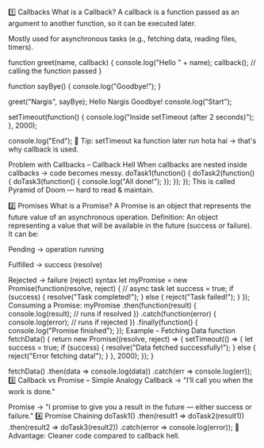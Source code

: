 1️⃣ Callbacks
What is a Callback?
A callback is a function passed as an argument to another function, so it can be executed later.

Mostly used for asynchronous tasks (e.g., fetching data, reading files, timers).

function greet(name, callback) {
  console.log("Hello " + name);
  callback(); // calling the function passed
}

function sayBye() {
  console.log("Goodbye!");
}

greet("Nargis", sayBye);
Hello Nargis
Goodbye!
console.log("Start");

setTimeout(function() {
  console.log("Inside setTimeout (after 2 seconds)");
}, 2000);

console.log("End");
📌 Tip: setTimeout ka function later run hota hai → that's why callback is used.

Problem with Callbacks – Callback Hell
When callbacks are nested inside callbacks → code becomes messy.
doTask1(function() {
  doTask2(function() {
    doTask3(function() {
      console.log("All done!");
    });
  });
});
This is called Pyramid of Doom — hard to read & maintain.

2️⃣ Promises
What is a Promise?
A Promise is an object that represents the future value of an asynchronous operation.
Definition: An object representing a value that will be available in the future (success or failure).
It can be:

Pending → operation running

Fulfilled → success (resolve)

Rejected → failure (reject)
syntax
let myPromise = new Promise(function(resolve, reject) {
  // async task
  let success = true;
  if (success) {
    resolve("Task completed!");
  } else {
    reject("Task failed!");
  }
});
Consuming a Promise:
myPromise
  .then(function(result) {
    console.log(result); // runs if resolved
  })
  .catch(function(error) {
    console.log(error); // runs if rejected
  })
  .finally(function() {
    console.log("Promise finished");
  });
Example – Fetching Data
function fetchData() {
  return new Promise((resolve, reject) => {
    setTimeout(() => {
      let success = true;
      if (success) {
        resolve("Data fetched successfully!");
      } else {
        reject("Error fetching data!");
      }
    }, 2000);
  });
}

fetchData()
  .then(data => console.log(data))
  .catch(err => console.log(err));
3️⃣ Callback vs Promise – Simple Analogy
Callback → "I’ll call you when the work is done."

Promise → "I promise to give you a result in the future — either success or failure."
4️⃣ Promise Chaining
doTask1()
  .then(result1 => doTask2(result1))
  .then(result2 => doTask3(result2))
  .catch(error => console.log(error));
📌 Advantage: Cleaner code compared to callback hell.